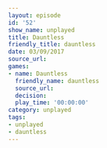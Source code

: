 ```yaml
---
layout: episode
id: '52'
show_name: unplayed
title: Dauntless
friendly_title: dauntless
date: 03/09/2017
source_url: 
games:
- name: Dauntless
  friendly_name: dauntless
  source_url: 
  decision: 
  play_time: '00:00:00'
category: unplayed
tags:
- unplayed
- dauntless
---
```

